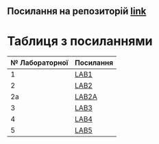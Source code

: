 ## Посилання на репозиторій [link](https://github.com/su115/ISTP.git)
# Таблиця з посиланнями
|№ Лабораторної|Посилання|
|---|---|
|1|[LAB1](https://github.com/su115/ISTP/tree/main/Lab1)|
|2|[LAB2](https://github.com/su115/ISTP/tree/main/Lab2)|
|2a|[LAB2A](https://github.com/su115/ISTP/tree/main/Lab2a)|
|3|[LAB3](https://github.com/su115/ISTP/tree/main/Lab3)|
|4|[LAB4](https://github.com/su115/ISTP/tree/main/Lab4)|
|5|[LAB5](https://github.com/su115/ISTP/tree/main/Lab5)|
